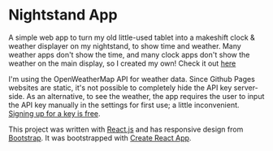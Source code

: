 # Nightstand App

A simple web app to turn my old little-used tablet into a makeshift clock & weather displayer on my nightstand, to show time and weather.  Many weather apps don't show the time, and many clock apps don't show the weather on the main display, so I created my own!  Check it out [here](https://sharonchoong.github.io/nightstand/)

I'm using the OpenWeatherMap API for weather data.  Since Github Pages websites are static, it's not possible to completely hide the API key server-side.  As an alternative, to see the weather, the app requires the user to input the API key manually in the settings for first use; a little inconvenient.  [Signing up for a key is free](https://openweathermap.org/api).

This project was written with [React.js](https://reactjs.org/) and has responsive design from [Bootstrap](https://getbootstrap.com). It was bootstrapped with [Create React App](https://github.com/facebook/create-react-app).
